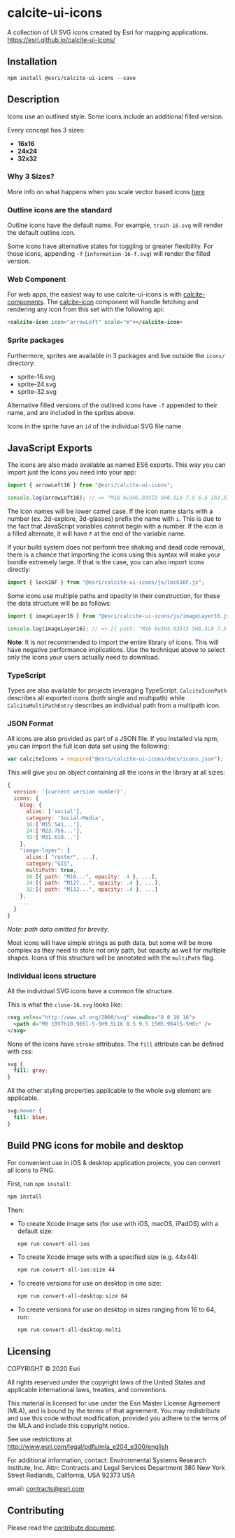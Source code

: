 # calcite-ui-icons

A collection of UI SVG icons created by Esri for mapping applications.
<https://esri.github.io/calcite-ui-icons/>

## Installation

`npm install @esri/calcite-ui-icons --save`

## Description

Icons use an outlined style. Some icons include an additional filled version.

Every concept has 3 sizes:

- **16x16**
- **24x24**
- **32x32**

### Why 3 Sizes?

More info on what happens when you scale vector based icons [here](https://github.com/Esri/calcite-ui-icons/wiki/What-Happens-When-You-Scale-Vector-Based-Icons)

### Outline icons are the standard

Outline icons have the default name. For example, `trash-16.svg` will render the default outline icon.

Some icons have alternative states for toggling or greater flexibility. For those icons, appending `-f` (`information-16-f.svg`) will render the filled version.

### Web Component

For web apps, the easiest way to use calcite-ui-icons is with [calcite-components](https://github.com/Esri/calcite-components). The [calcite-icon](https://github.com/Esri/calcite-components/tree/master/src/components/calcite-icon) component will handle fetching and rendering any icon from this set with the following api:

```html
<calcite-icon icon="arrowLeft" scale="m"></calcite-icon>
```

### Sprite packages

Furthermore, sprites are available in 3 packages and live outside the `icons/` directory:

- sprite-16.svg
- sprite-24.svg
- sprite-32.svg

Alternative filled versions of the outlined icons have `-f` appended to their name, and are included in the sprites above.

Icons in the sprite have an `id` of the individual SVG file name.

## JavaScript Exports

The icons are also made available as named ES6 exports. This way you can import just the icons you need into your app:

```js
import { arrowLeft16 } from "@esri/calcite-ui-icons";

console.log(arrowLeft16); // => "M16 6v3H5.035l5 5H6.5L0 7.5 6.5 1h3.536l-5 5z"
```

The icon names will be lower camel case. If the icon name starts with a number (ex. 2d-explore, 3d-glasses) prefix the name with `i`. This is due to the fact that JavaScript variables cannot begin with a number. If the icon is a filled alternate, it will have `F` at the end of the variable name.

If your build system does not perform tree shaking and dead code removal, there is a chance that importing the icons using this syntax will make your bundle extremely large. If that is the case, you can also import icons directly:

```js
import { lock16F } from "@esri/calcite-ui-icons/js/lock16F.js";
```

Some icons use multiple paths and opacity in their construction, for these the data structure will be as follows:

```js
import { imageLayer16 } from "@esri/calcite-ui-icons/js/imageLayer16.js";

console.log(imageLayer16); // => [{ path: "M16 6v3H5.035l5 5H6.5L0 7.5 6.5 1h3.536l-5 5z", opacity: .4 }, ...]
```

**Note**: It is not recommended to import the entire library of icons. This will have negative performance implications. Use the technique above to select only the icons your users actually need to download.

### TypeScript

Types are also available for projects leveraging TypeScript. `CalciteIconPath` describes all exported icons (both single and multipath) while `CalciteMultiPathEntry` describes an individual path from a multipath icon.

### JSON Format

All icons are also provided as part of a JSON file. If you installed via npm, you can import the full icon data set using the following:

```js
var calciteIcons = require("@esri/calcite-ui-icons/docs/icons.json");
```

This will give you an object containing all the icons in the library at all sizes:

```js
{
  version: '{current version number}',
  icons: {
    blog: {
      alias: ['social'],
      category: 'Social-Media',
      16:['M15.541...'],
      24:['M23.756...'],
      32:['M31.618...']
    },
    "image-layer": {
      alias:[ "raster", ...],
      category:"GIS",
      multiPath: true,
      16:[{ path: "M16...", opacity: .4 }, ...],
      24:[{ path: "M127...", opacity: .4 }, ...],
      32:[{ path: "M112...", opacity: .4 }, ...]
    },
    ...
  }
}
```

*Note: path data omitted for brevity*.

Most icons will have simple strings as path data, but some will be more complex as they need to store not only path, but opacity as well for multiple shapes. Icons of this structure will be annotated with the `multiPath` flag.

### Individual icons structure

All the individual SVG icons have a common file structure.

This is what the `close-16.svg` looks like:

```html
<svg xmlns="http://www.w3.org/2000/svg" viewBox="0 0 16 16">
  <path d="M0 10V7h10.965l-5-5H9.5L16 8.5 9.5 15H5.964l5-5H0z" />
</svg>
```

None of the icons have `stroke` attributes. The `fill` attribute can be defined with css:

```css
svg {
  fill: gray;
}
```

All the other styling properties applicable to the whole svg element are applicable.

```css
svg:hover {
  fill: blue;
}
```

## Build PNG icons for mobile and desktop

For convenient use in iOS & desktop application projects, you can convert all icons to PNG.

First, run `npm install`:

```sh
npm install
```

Then:

- To create Xcode image sets (for use with iOS, macOS, iPadOS) with a default size:

  ```sh
  npm run convert-all-ios
  ```

- To create Xcode image sets with a specified size (e.g. 44x44):

  ```sh
  npm run convert-all-ios:size 44
  ```

- To create versions for use on desktop in one size:

  ```sh
  npm run convert-all-desktop:size 64
  ```

- To create versions for use on desktop in sizes ranging from 16 to 64, run:

  ```sh
  npm run convert-all-desktop-multi
  ```

## Licensing

COPYRIGHT © 2020 Esri

All rights reserved under the copyright laws of the United States and applicable international laws, treaties, and conventions.

This material is licensed for use under the Esri Master License Agreement (MLA), and is bound by the terms of that agreement. You may redistribute and use this code without modification, provided you adhere to the terms of the MLA and include this copyright notice.

See use restrictions at <http://www.esri.com/legal/pdfs/mla_e204_e300/english>

For additional information, contact: Environmental Systems Research Institute, Inc. Attn: Contracts and Legal Services Department 380 New York Street Redlands, California, USA 92373 USA

email: <contracts@esri.com>

## Contributing

Please read the [contribute document](./CONTRIBUTE.md).
